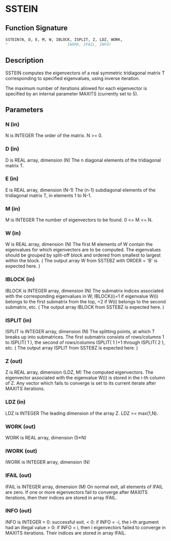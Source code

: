 # SSTEIN

## Function Signature

```fortran
SSTEIN(N, D, E, M, W, IBLOCK, ISPLIT, Z, LDZ, WORK,
*                          IWORK, IFAIL, INFO)
```

## Description


 SSTEIN computes the eigenvectors of a real symmetric tridiagonal
 matrix T corresponding to specified eigenvalues, using inverse
 iteration.

 The maximum number of iterations allowed for each eigenvector is
 specified by an internal parameter MAXITS (currently set to 5).

## Parameters

### N (in)

N is INTEGER The order of the matrix. N >= 0.

### D (in)

D is REAL array, dimension (N) The n diagonal elements of the tridiagonal matrix T.

### E (in)

E is REAL array, dimension (N-1) The (n-1) subdiagonal elements of the tridiagonal matrix T, in elements 1 to N-1.

### M (in)

M is INTEGER The number of eigenvectors to be found. 0 <= M <= N.

### W (in)

W is REAL array, dimension (N) The first M elements of W contain the eigenvalues for which eigenvectors are to be computed. The eigenvalues should be grouped by split-off block and ordered from smallest to largest within the block. ( The output array W from SSTEBZ with ORDER = 'B' is expected here. )

### IBLOCK (in)

IBLOCK is INTEGER array, dimension (N) The submatrix indices associated with the corresponding eigenvalues in W; IBLOCK(i)=1 if eigenvalue W(i) belongs to the first submatrix from the top, =2 if W(i) belongs to the second submatrix, etc. ( The output array IBLOCK from SSTEBZ is expected here. )

### ISPLIT (in)

ISPLIT is INTEGER array, dimension (N) The splitting points, at which T breaks up into submatrices. The first submatrix consists of rows/columns 1 to ISPLIT( 1 ), the second of rows/columns ISPLIT( 1 )+1 through ISPLIT( 2 ), etc. ( The output array ISPLIT from SSTEBZ is expected here. )

### Z (out)

Z is REAL array, dimension (LDZ, M) The computed eigenvectors. The eigenvector associated with the eigenvalue W(i) is stored in the i-th column of Z. Any vector which fails to converge is set to its current iterate after MAXITS iterations.

### LDZ (in)

LDZ is INTEGER The leading dimension of the array Z. LDZ >= max(1,N).

### WORK (out)

WORK is REAL array, dimension (5*N)

### IWORK (out)

IWORK is INTEGER array, dimension (N)

### IFAIL (out)

IFAIL is INTEGER array, dimension (M) On normal exit, all elements of IFAIL are zero. If one or more eigenvectors fail to converge after MAXITS iterations, then their indices are stored in array IFAIL.

### INFO (out)

INFO is INTEGER = 0: successful exit. < 0: if INFO = -i, the i-th argument had an illegal value > 0: if INFO = i, then i eigenvectors failed to converge in MAXITS iterations. Their indices are stored in array IFAIL.

